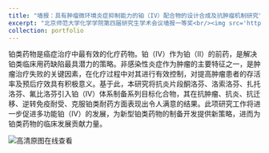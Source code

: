 ```yaml
---
title: "墙报：具有肿瘤微环境炎症抑制能力的铂（IV）配合物的设计合成及抗肿瘤机制研究"
excerpt: "北京师范大学化学学院第四届研究生学术会议墙报一等奖<br/><img src='https://Zuojie-Li.github.io/files/wallpape2.jpg' alt='error'>"
collection: portfolio
---
```


铂类药物是癌症治疗中最有效的化疗药物。铂（IV）作为铂（II）的前药，是解决铂类临床用药缺陷最具潜力的策略。非感染性炎症作为肿瘤的主要特征之一，是肿瘤治疗失败的关键因素，在化疗过程中对其进行有效控制，对提高肿瘤患者的存活率及预后疗效具有积极意义。基于此，本研究将抗炎片段酮洛芬、洛索洛芬、扎托洛芬、氟比洛芬引入铂（IV）体系制备系列目标化合物，其在抗肿瘤、抗炎、抗迁移、逆转免疫耐受、克服铂类耐药方面表现出令人满意的结果。此项研究工作将进一步促进多功能铂（IV）的发展，为新型铂类药物的制备开发提供新策略，进而为铂类药物的临床发展贡献力量。

![高清原图在线查看](https://Zuojie-Li.github.io/files/wallpape2.png "高清原图在线查看")

